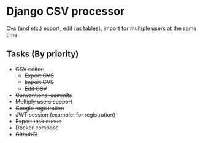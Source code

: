 # Django CSV processor
Cvs (and etc.) export, edit (as tables), import for multiple users at the same time

## Tasks (By priority)

* ~~CSV editor:~~
    * ~~Export CVS~~
    * ~~Import CVS~~
    * ~~Edit CSV~~
* ~~Conventional commits~~
* ~~Multiply users support~~
* ~~Google registration~~
* ~~JWT session (example: for registration)~~
* ~~Export task queue~~
* ~~Docker compose~~
* ~~GithubCI~~
